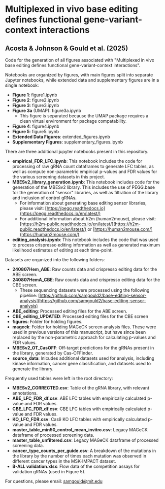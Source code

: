 # Multiplexed in vivo base editing defines functional gene-variant-context interactions
## Acosta & Johnson & Gould et al. (2025)

Code for the generation of all figures associated with "Multiplexed in vivo base editing defines functional gene-variant-context interactions".

Notebooks are organized by figures, with main figures split into separate Jupyter notebooks, while extended data and supplementary figures are in a single notebook:
- **Figure 1**: figure1.ipynb
- **Figure 2**: figure2.ipynb
- **Figure 3**: figure3.ipynb
- **Figure 3a** (UMAP): figure3a.ipynb
    - This figure is separated because the UMAP package requires a clean virtual environment for package compatability.
- **Figure 4**: figure4.ipynb
- **Figure 5**: figure5.ipynb
- **Extended Data Figures**: extended_figures.ipynb
- **Supplementary Figures**: supplementary_figures.ipynb

There are three additional jupyter notebooks present in this repository. 
- **empirical_FDR_LFC.ipynb**: This notebook includes the code for processing of raw gRNA count dataframes to generate LFC tables, as well as compute non-parametric empirical p-values and FDR values for the various screening datasets in this project.
- **MBESv2_library_generation.ipynb**: This notebook includes code for the generation of the MBESv2 library. This includes the use of PEGG.base for the generation of "sensor" libraries, as well as filtration of the library and inclusion of control gRNAs. 
    - For information about generating base editing sensor libraries, please visit: [https://pegg.readthedocs.io](https://pegg.readthedocs.io/en/latest/)
    - For additional information about h2m (human2mouse), please visit: [https://h2m-public.readthedocs.io/en/latest/](https://h2m-public.readthedocs.io/en/latest/) or [https://human2mouse.com/](https://human2mouse.com/)
- **editing_analysis.ipynb**: This notebook includes the code that was used to process crispresso editing information as well as generated maximum likelihood estimates of editing at each time-point.


Datasets are organized into the following folders:
- **240807Hem_ABE**: Raw counts data and crispresso editing data for the ABE screen.
- **240807HemA_CBE**: Raw counts data and crispresso editing data for the CBE screen.
    - These sequencing datasets were processed using the following pipeline: [https://github.com/samgould2/base-editing-sensor-analysis](https://github.com/samgould2/base-editing-sensor-analysis)
- **ABE_editing**: Processed editing files for the ABE screen.
- **CBE_editing_UPDATED**: Processed editing files for the CBE screen
- **figures**: Folder for holding figures.
- **mageck**: Folder for holding MAGeCK screen analysis files. These were used in previous versions of this manuscript, but have since been replaced by the non-parametric approach for calculating p-values and FDR values.
- **MBESv2_OT_CasOFF**: Off-target predictions for the gRNAs present in the library, generated by Cas-OFFinder.
- **source_data**: Inlcudes additional datasets used for analysis, including kinase information, cancer gene classification, and datasets used to generate the library.

Frequently used tables were left in the root directory:
- **MBESv2_CORRECTED.csv**: Table of the gRNA library, with relevant annotations.
- **ABE_LFC_FDR_df.csv**: ABE LFC tables with empirically calculated p-value and FDR values.
- **CBE_LFC_FDR_df.csv**: CBE LFC tables with empirically calculated p-value and FDR values.
- **KO_LFC_FDR.csv**: Cas9 KO LFC tables with empirically calculated p-value and FDR values.
- **master_table_min50_control_mean_invitro.csv**: Legacy MAGeCK dataframe of processed screening data. 
- **master_table_unfiltered.csv**: Legacy MAGeCK dataframe of processed screening data. 
- **cancer_type_counts_per_guide.csv**: A breakdown of the mutations in the library by the number of times each mutation was observed in different cancer types in the MSK-IMPACT dataset. 
- **B-ALL validation.xlsx**: Flow data of the competition assays for validation gRNAs (used in Figure 5).



For questions, please email: samgould@mit.edu



